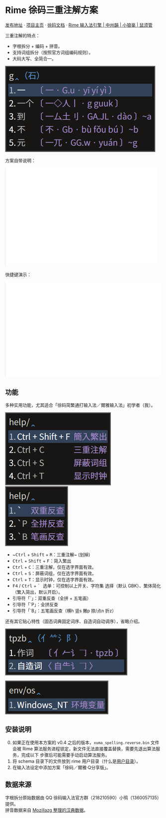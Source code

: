 # Rime 徐码三重注解方案

[发布地址](https://github.com/Ace-Who/rime-xuma-spelling) ·
[项目主页](https://ace-who.github.io/rime-xuma-spelling/) ·
[徐码文档](https://www.xumax.top) ·
[Rime 输入法引擎 | 中州韻 | 小狼毫 | 鼠须管](https://rime.im/)

三重注解的特点：

- 字根拆分 + 编码 + 拼音。
- 支持词组拆分（按照官方词组编码规则）。
- 大码大写、全简合一。

![三重注解](demo/tripple_comment.png)

方案自带说明：

![自带说明](demo/help.gif)

快捷键演示：

![快捷键效果](demo/shortcut_keys.gif)

## 功能

多种实用功能，尤其适合「徐码简繁通打输入法／爾雅输入法」初学者（我）。

![自带说明](demo/help.shortcut_keys.png)
![自带说明](demo/help.reverse_lookup.png)

- ~<kbd>Ctrl</kbd> + <kbd>Shift</kbd> + <kbd>R</kbd>：三重注解~ (划掉)
- <kbd>Ctrl</kbd> + <kbd>Shift</kbd> + <kbd>F</kbd>：简入繁出
- <kbd>Ctrl</kbd> + <kbd>C</kbd>：三重注解，仅在选字界面有效。
- <kbd>Ctrl</kbd> + <kbd>S</kbd>：屏蔽词组，仅在选字界面有效。
- <kbd>Ctrl</kbd> + <kbd>T</kbd>：显示时钟，仅在选字界面有效。
- <kbd>F4</kbd> / <kbd>Ctrl</kbd> + <kbd>\` </kbd> 选单：可控制以上开关、字符集
选择（默认 GBK）、繁体简化（繁入简出，默认开启）。
- 引导符「\`」：双重反查（全拼 + 五笔画）
- 引导符「\`P」：全拼反查
- 引导符「\`B」：五笔画反查（横h 竖s 撇p 捺/点n 折z）

还有其它贴心特性（固态词典固定词序、自造词自动调序），省略介绍。

![自造词注解](demo/user_dict_comment.png)

![环境变量支持](demo/environment_variable.png)

## 安装说明

0. 如果正在使用本方案的 v0.4 之后的版本，`xuma_spelling.reverse.bin` 文件会被
   Rime 算法服务进程锁定，新文件无法直接覆盖替换，需要先退出算法服务，完成以下
   步骤后可能需要手动启动算法服务。
1. 将 schema 目录下的文件放到 rime 用户目录（什么是[用户目录](
  https://github.com/rime/home/wiki/UserData)）。
2. 在输入法设定中添加方案「徐码／爾雅·Q分享版」。

## 数据来源

字根拆分原始数据由 QQ 徐码输入法官方群（218210590）小鸮（1360057135）提供。  
拼音数据来自 [Mozillazg 整理的汉典数据](https://github.com/mozillazg/pinyin-data)。  
